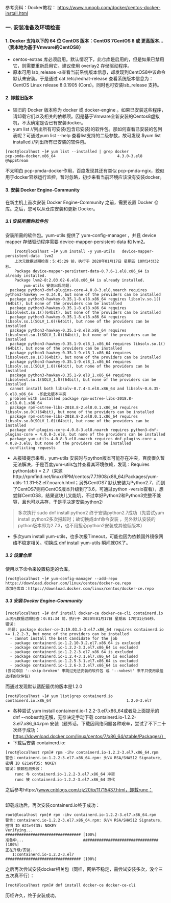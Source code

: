 参考资料：Docker教程： https://www.runoob.com/docker/centos-docker-install.html

### 一. 安装准备及环境检查
#### 1. Docker 支持以下的 64 位 CentOS 版本：CentOS 7CentOS 8 或 更高版本...（我本地为基于Vmware的CentOS8）
- centos-extras 库必须启用。默认情况下，此仓库是启用的，但是如果已禁用它，则需要重新启用它。建议使用 overlay2 存储驱动程序。
- 原本可用  lsb_release -a查看当前系统版本信息，却发现到CentOS8中该命令默认未安装。于是通过 cat /etc/redhat-release 查看系统版本信息为：CentOS Linux release 8.0.1905 (Core)。同时也可安装lsb_release 支持。

#### 2. 卸载旧版本
- 较旧的 Docker 版本称为 docker 或 docker-engine 。如果已安装这些程序，请卸载它们以及相关的依赖项。因是基于Vmware全新安装的Centos8虚拟机，不太确定是否已有安装docker。
- yum list  //列出所有可安装(包含已安装)的软件包。那如何查看已安装的包列表呢？可通过yum list --help 查看list支持的二级参数，故可发现  $yum list installed //列出所有已安装的软件包。
```language
[root@localhost ~]# yum list --installed | grep docker
pcp-pmda-docker.x86_64                           4.3.0-3.el8                                            @AppStream

```
不太明白  pcp-pmda-docker作用，百度发现其还有类似 pcp-pmda-ngix，貌似用于docker容器运行监控，暂时忽略，初步来看当前环境应该没有安装docker。

#### 3. 安装 Docker Engine-Community
在新主机上首次安装 Docker Engine-Community 之前，需要设置 Docker 仓库。之后，您可以从仓库安装和更新 Docker。
##### 3.1 安装所需的软件包
安装所需的软件包。yum-utils 提供了 yum-config-manager ，并且 device mapper 存储驱动程序需要 device-mapper-persistent-data 和 lvm2。
```language
	[root@localhost ~]# yum install -y yum-utils   device-mapper-persistent-data  lvm2
	上次元数据过期检查：5:45:29 前，执行于 2020年01月17日 星期五 10时14分32秒。
	Package device-mapper-persistent-data-0.7.6-1.el8.x86_64 is already installed.
	Package lvm2-8:2.03.02-6.el8.x86_64 is already installed.
        yum-utils 安装出现问题: 
  package python3-dnf-plugins-core-4.0.8-3.el8.noarch requires python3-hawkey >= 0.34.0, but none of the providers can be installed
  package python3-hawkey-0.35.1-8.el8.x86_64 requires libsolv.so.1()(64bit), but none of the providers can be installed
  package python3-hawkey-0.35.1-8.el8.x86_64 requires libsolvext.so.1()(64bit), but none of the providers can be installed
  package python3-hawkey-0.35.1-8.el8.x86_64 requires libsolv.so.1(SOLV_1.0)(64bit), but none of the providers can be installed
  package python3-hawkey-0.35.1-8.el8.x86_64 requires libsolvext.so.1(SOLV_1.0)(64bit), but none of the providers can be installed
  package python3-hawkey-0.35.1-9.el8_1.x86_64 requires libsolv.so.1()(64bit), but none of the providers can be installed
  package python3-hawkey-0.35.1-9.el8_1.x86_64 requires libsolvext.so.1()(64bit), but none of the providers can be installed
  package python3-hawkey-0.35.1-9.el8_1.x86_64 requires libsolv.so.1(SOLV_1.0)(64bit), but none of the providers can be installed
  package python3-hawkey-0.35.1-9.el8_1.x86_64 requires libsolvext.so.1(SOLV_1.0)(64bit), but none of the providers can be installed
  cannot install both libsolv-0.7.4-3.el8.x86_64 and libsolv-0.6.35-6.el8.x86_64  -即此处版本冲突
  problem with installed package rpm-ostree-libs-2018.8-2.el8.0.1.x86_64
  package rpm-ostree-libs-2018.8-2.el8.0.1.x86_64 requires libsolv.so.0()(64bit), but none of the providers can be installed
  package rpm-ostree-libs-2018.8-2.el8.0.1.x86_64 requires libsolv.so.0(SOLV_1.0)(64bit), but none of the providers can be installed
  package dnf-plugins-core-4.0.8-3.el8.noarch requires python3-dnf-plugins-core = 4.0.8-3.el8, but none of the providers can be installed
  package yum-utils-4.0.8-3.el8.noarch requires dnf-plugins-core = 4.0.8-3.el8, but none of the providers can be installed
  conflicting requests

```
- 从报错提示来看，yum-utils 安装时与python版本可能存在冲突，百度很久暂无法解决，于是百度yum-utils包并查看其环境依赖，发现：Requires  python(abi) = 2.7（来源http://rpmfind.net/linux/RPM/centos/7.7.1908/x86_64/Packages/yum-utils-1.1.31-52.el7.noarch.html；另外CentOS7 默认安装为Python2.7，而到了CentOS7则将CentOS版本升级到了3.6，可通过python -versio查看），想尝鲜CentOS8，结果这块儿又能坑，不过幸好Python2和Python3完整不兼容，且也可以共存，于是乎决定安装python2:
> 多次执行 sudo dnf install python2 终于安装python2.7成功（先尝试yum install python2多次报超时；故切换成dnf命令安装 ，另外默认安装的python版本即为2.7.3，也不用担心python2安装成其他低版本）
- 多次yum install  yum-utils，也多次报Timeout，可能也因为依赖国外镜像网络不稳定相关。切换成 dnf install yum-utils 瞬间就OK了。

##### 3.2 设置仓库 
使用以下命令来设置稳定的仓库。
```
[root@localhost ~]# yum-config-manager --add-repo  https://download.docker.com/linux/centos/docker-ce.repo
添加仓库自：https://download.docker.com/linux/centos/docker-ce.repo
```
##### 3.3 安装 Docker Engine-Community
```language
[root@localhost ~]# dnf install docker-ce docker-ce-cli containerd.io
上次元数据过期检查：0:01:34 前，执行于 2020年01月17日 星期五 17时31分56秒。
错误：
 问题: package docker-ce-3:19.03.5-3.el7.x86_64 requires containerd.io >= 1.2.2-3, but none of the providers can be installed
  - cannot install the best candidate for the job
  - package containerd.io-1.2.10-3.2.el7.x86_64 is excluded
  - package containerd.io-1.2.2-3.3.el7.x86_64 is excluded
  - package containerd.io-1.2.2-3.el7.x86_64 is excluded
  - package containerd.io-1.2.4-3.1.el7.x86_64 is excluded
  - package containerd.io-1.2.5-3.1.el7.x86_64 is excluded
  - package containerd.io-1.2.6-3.3.el7.x86_64 is excluded
(尝试添加 '--skip-broken' 来跳过无法安装的软件包 或 '--nobest' 来不只使用最佳选择的软件包)
```
而通过发现默认适配最优的版本是1.2.0
```language
[root@localhost ~]# yum list|grep containerd.io
containerd.io.x86_64                                 1.2.0-3.el7 
```
- 各种尝试 yum install containerd.io-1.2.2-3.el7.x86_64或者及上面提示的dnf --nobest均无解，无奈决定手动下载 containerd.io-1.2.2-3.el7.x86_64.rpm 安装（题外话，下载因网络问题各种艰辛，尝试了不下二十次终于成功：https://download.docker.com/linux/centos/7/x86_64/stable/Packages/）
- 下载后安装 containerd.io:
```
[root@localhost rpm]# rpm -ihv containerd.io-1.2.2-3.el7.x86_64.rpm 
警告：containerd.io-1.2.2-3.el7.x86_64.rpm: 头V4 RSA/SHA512 Signature, 密钥 ID 621e9f35: NOKEY
错误：依赖检测失败：
	runc 与 containerd.io-1.2.2-3.el7.x86_64 冲突
	runc 被 containerd.io-1.2.2-3.el7.x86_64 取代

```
之后参考https://www.cnblogs.com/zjz20/p/11715437.html，卸载runc：
```[root@localhost ~]# yum erase runc  （erase等价与remove，删除runc）

```
卸载成功后，再次安装containerd.io终于成功：
```language
root@localhost rpm]# rpm -ihv containerd.io-1.2.2-3.el7.x86_64.rpm 
警告：containerd.io-1.2.2-3.el7.x86_64.rpm: 头V4 RSA/SHA512 Signature, 密钥 ID 621e9f35: NOKEY
Verifying...                          ################################# [100%]
准备中...                          ################################# [100%]
正在升级/安装...
   1:containerd.io-1.2.2-3.el7        ################################# [100%]

```
之后再次尝试安装docker相关包（同样，网络不稳定，需尝试安装多次，没个三五次真不行）：
```language
[root@localhost rpm]# dnf install docker-ce docker-ce-cli
```
历经许久，终于安装成功。
